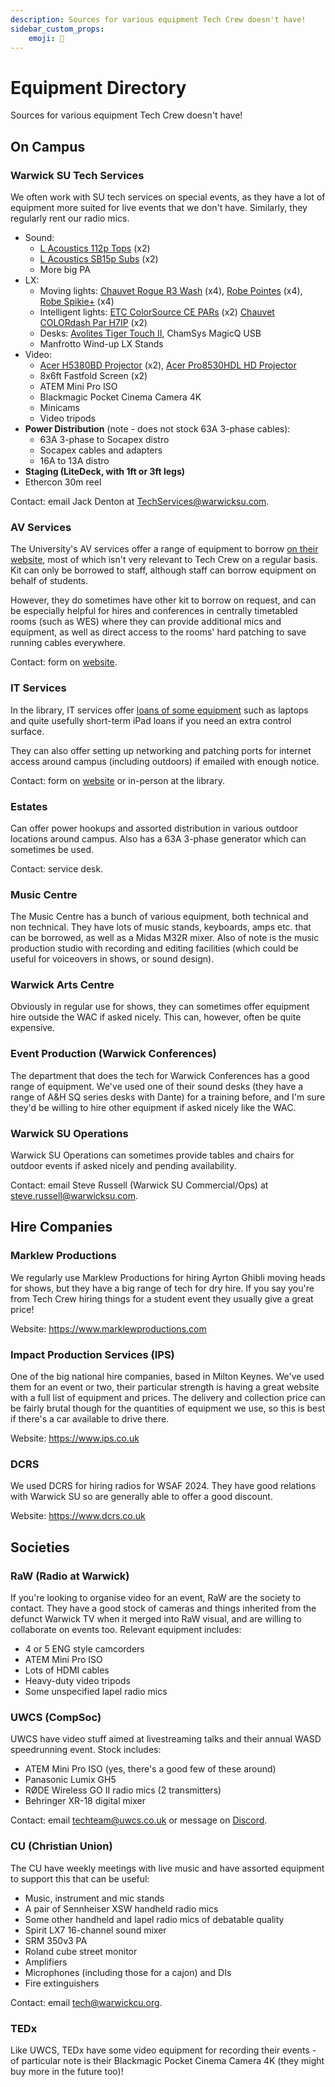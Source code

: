 ```yaml
---
description: Sources for various equipment Tech Crew doesn't have!
sidebar_custom_props:
    emoji: 📃
---
```

# Equipment Directory

Sources for various equipment Tech Crew doesn't have!

## On Campus

### Warwick SU Tech Services

We often work with SU tech services on special events, as they have a lot of equipment more suited for live events that
we don't have. Similarly, they regularly rent our radio mics.

* Sound:
  * [L Acoustics 112p Tops](https://terrytew.co.uk/product/l-acoustics-112p-powered-loudspeaker/) (x2)
  * [L Acoustics SB15p Subs](https://www.adlib.co.uk/product/l-acoustics-sb15p) (x2)
  * More big PA
* LX:
  * Moving lights: [Chauvet Rogue R3 Wash](https://www.chauvetprofessional.com/products/rogue-r3-wash/) (x4),
    [Robe Pointes](https://www.robe.cz/pointe) (x4), [Robe Spikie+](https://www.robe.cz/spikie) (x4)
  * Intelligent lights:
    [ETC ColorSource CE PARs](https://www.etcconnect.com/Products/Entertainment-Fixtures/ColorSource-PAR/Features.aspx) (x2)
    [Chauvet COLORdash Par H7IP](https://www.chauvetprofessional.com/products/colordash-par-h7ip/) (x2)
  * Desks: [Avolites Tiger Touch II](https://www.avolites.com/product/the-tiger-touch-ii/), ChamSys MagicQ USB
  * Manfrotto Wind-up LX Stands
* Video:
  * [Acer H5380BD Projector](https://www.projectorcentral.com/Acer-H5380BD.htm) (x2),
    [Acer Pro8530HDL HD Projector](https://www.viewsonic.com/uk/products/projectors/Pro8530HDL)
  * 8x6ft Fastfold Screen (x2)
  * ATEM Mini Pro ISO
  * Blackmagic Pocket Cinema Camera 4K
  * Minicams
  * Video tripods
* **Power Distribution** (note - does not stock 63A 3-phase cables):
  * 63A 3-phase to Socapex distro
  * Socapex cables and adapters
  * 16A to 13A distro
* **Staging (LiteDeck, with 1ft or 3ft legs)**
* Ethercon 30m reel

Contact: email Jack Denton at TechServices@warwicksu.com.

### AV Services

The University's AV services offer a range of equipment to borrow
[on their website](https://warwick.ac.uk/services/its/servicessupport/av/bbav/equipment), most of which isn't very
relevant to Tech Crew on a regular basis. Kit can only be borrowed to staff, although staff can borrow equipment on
behalf of students.

However, they do sometimes have other kit to borrow on request, and can be especially helpful for hires and conferences
in centrally timetabled rooms (such as WES) where they can provide additional mics and equipment, as well as direct
access to the rooms' hard patching to save running cables everywhere.

Contact: form on [website](https://warwick.ac.uk/services/its/servicessupport/av/bbav/equipment).

### IT Services

In the library, IT services offer
[loans of some equipment](https://warwick.ac.uk/services/it-students/computers/laptop-loans/) such as laptops and quite
usefully short-term iPad loans if you need an extra control surface.

They can also offer setting up networking and patching ports for internet access around campus (including outdoors) if emailed
with enough notice.

Contact: form on [website](https://warwick.ac.uk/services/it-students/computers/laptop-loans/) or in-person at the library.

### Estates

Can offer power hookups and assorted distribution in various outdoor locations around campus. Also has a 63A 3-phase
generator which can sometimes be used.

Contact: service desk.

### Music Centre

The Music Centre has a bunch of various equipment, both technical and non technical. They have lots of music stands,
keyboards, amps etc. that can be borrowed, as well as a Midas M32R mixer. Also of note is the music production studio
with recording and editing facilities (which could be useful for voiceovers in shows, or sound design).

### Warwick Arts Centre

Obviously in regular use for shows, they can sometimes offer equipment hire outside the WAC if asked nicely. This can,
however, often be quite expensive.

### Event Production (Warwick Conferences)

The department that does the tech for Warwick Conferences has a good range of equipment. We've used one of their sound
desks (they have a range of A&H SQ series desks with Dante) for a training before, and I'm sure they'd be willing to
hire other equipment if asked nicely like the WAC.

### Warwick SU Operations
Warwick SU Operations can sometimes provide tables and chairs for outdoor events if asked nicely and pending
availability.

Contact: email Steve Russell (Warwick SU Commercial/Ops) at steve.russell@warwicksu.com.

## Hire Companies

### Marklew Productions

We regularly use Marklew Productions for hiring Ayrton Ghibli moving heads for shows, but they have a big range of tech
for dry hire. If you say you're from Tech Crew hiring things for a student event they usually give a great price!

Website: https://www.marklewproductions.com

### Impact Production Services (IPS)

One of the big national hire companies, based in Milton Keynes. We've used them for an event or two, their particular
strength is having a great website with a full list of equipment and prices. The delivery and collection price can be
fairly brutal though for the quantities of equipment we use, so this is best if there's a car available to drive there.

Website: https://www.ips.co.uk

### DCRS
We used DCRS for hiring radios for WSAF 2024. They have good relations with Warwick SU so are generally able to offer
a good discount.

Website: https://www.dcrs.co.uk

## Societies

### RaW (Radio at Warwick)

If you're looking to organise video for an event, RaW are the society to contact. They have a good stock of cameras and
 things inherited from the defunct Warwick TV when it merged into RaW visual, and are willing to collaborate on
events too. Relevant equipment includes:

* 4 or 5 ENG style camcorders
* ATEM Mini Pro ISO
* Lots of HDMI cables
* Heavy-duty video tripods
* Some unspecified lapel radio mics

### UWCS (CompSoc)

UWCS have video stuff aimed at livestreaming talks and their annual WASD speedrunning event. Stock includes:

* ATEM Mini Pro ISO (yes, there's a good few of these around)
* Panasonic Lumix GH5
* RØDE Wireless GO II radio mics (2 transmitters)
* Behringer XR-18 digital mixer

Contact: email techteam@uwcs.co.uk or message on [Discord](https://discord.uwcs.co.uk).

### CU (Christian Union)

The CU have weekly meetings with live music and have assorted equipment to support this that can be useful:

* Music, instrument and mic stands
* A pair of Sennheiser XSW handheld radio mics
* Some other handheld and lapel radio mics of debatable quality
* Spirit LX7 16-channel sound mixer
* SRM 350v3 PA
* Roland cube street monitor
* Amplifiers
* Microphones (including those for a cajon) and DIs
* Fire extinguishers

Contact: email tech@warwickcu.org.

### TEDx

Like UWCS, TEDx have some video equipment for recording their events - of particular note is their Blackmagic Pocket
Cinema Camera 4K (they might buy more in the future too)!
